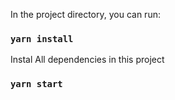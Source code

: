 In the project directory, you can run:

### `yarn install`

Instal All dependencies in this project

### `yarn start`
